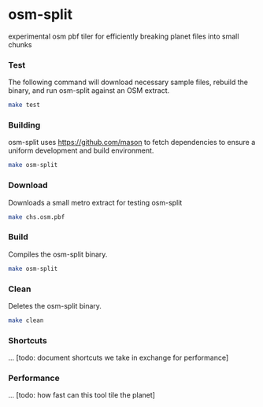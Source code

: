# osm-split
experimental osm pbf tiler for efficiently breaking planet files into small chunks

### Test

The following command will download necessary sample files, rebuild the binary, and run osm-split against an OSM extract.

```sh
make test
```

### Building

osm-split uses https://github.com/mason to fetch dependencies to ensure a uniform development and build environment. 

```sh
make osm-split
```


### Download

Downloads a small metro extract for testing osm-split

```sh
make chs.osm.pbf
```

### Build

Compiles the osm-split binary.

```sh
make osm-split
```

### Clean

Deletes the osm-split binary.

```sh
make clean
```

### Shortcuts

... [todo: document shortcuts we take in exchange for performance]

### Performance

... [todo: how fast can this tool tile the planet]
